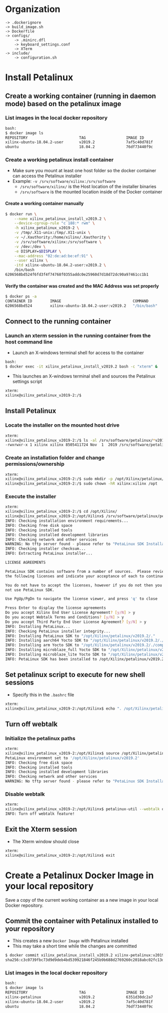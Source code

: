 [//]: # (Readme.petalinux-install.md - Install Petalinux on a Base Ubuntu User Image for v2019.2 Xilinx Tools)

# Organization
```
-> .dockerignore
-> build_image.sh
-> Dockerfile
-> configs/
	-> .minirc.dfl
	-> keyboard_settings.conf
	-> XTerm
-> include/
	-> configuration.sh
```

# Install Petalinux

## Create a working container (running in daemon mode) based on the petalinux image

### List images in the local docker repository
```bash
bash:
$ docker image ls
REPOSITORY                       TAG                  IMAGE ID            CREATED             SIZE
xilinx-ubuntu-18.04.2-user       v2019.2              7af5c40d781f        10 minutes ago      2.02GB
ubuntu                           18.04.2              76df73440f9c        12 days ago         88.3MB
```

### Create a working petalinux install container
- Make sure you mount at least one host folder so the docker container can access the Petalinux installer
- Example: `-v /srv/software/xilinx:/srv/software`
	- `/srv/software/xilinx/` is the Host location of the installer binaries
	- `/srv/software` is the mounted location inside of the Docker container

#### Create a working container manually

```bash
$ docker run \
	--name xilinx_petalinux_install_v2019.2 \
	--device-cgroup-rule "c 188:* rwm" \
	-h xilinx_petalinux_v2019-2 \
	-v /tmp/.X11-unix:/tmp/.X11-unix \
	-v ~/.Xauthority:/home/xilinx/.Xauthority \
	-v /srv/software/xilinx:/srv/software \
	-v /dev:/dev \
	-e DISPLAY=$DISPLAY \
	--mac-address "02:de:ad:be:ef:91" \
	--user xilinx \
	-itd xilinx-ubuntu-18.04.2-user:v2019.2 \
	/bin/bash
6206568bd524f6fd3f4f74768f0355addc0e25960d7d18d72dc90a97461cc1b1
```

#### Verify the container was created and the MAC Address was set properly

```bash
$ docker ps -a
CONTAINER ID        IMAGE                                COMMAND             CREATED             STATUS              PORTS               NAMES
6206568bd524        xilinx-ubuntu-18.04.2-user:v2019.2   "/bin/bash"         14 seconds ago      Up 12 seconds                           xilinx_petalinux_install_v2019.2
```

## Connect to the running container

### Launch an xterm session in the running container from the host command line
- Launch an X-windows terminal shell for access to the container
```bash
bash:
$ docker exec -it xilinx_petalinux_install_v2019.2 bash -c "xterm" &
```
- This launches an X-windows terminal shell and sources the Petalinux settings script
```bash
xterm:
xilinx@xilinx_petalinux_v2019-2:/$
```

## Install Petalinux

### Locate the installer on the mounted host drive
```bash
xterm:
xilinx@xilinx_petalinux_v2019-2:/$ ls -al /srv/software/petalinux/*v2019.2*
-rwxrwxr-x 1 xilinx xilinx 8505411724 Nov  1  2019 /srv/software/petalinux/petalinux-v2019.2-final-installer.run
```

### Create an installation folder and change permissions/ownership

```bash
xterm:
xilinx@xilinx_petalinux_v2019-2:/$ sudo mkdir -p /opt/Xilinx/petalinux/v2019.2
xilinx@xilinx_petalinux_v2019-2:/$ sudo chown -hR xilinx:xilinx /opt
```

### Execute the installer

```bash
xterm:
xilinx@xilinx_petalinux_v2019-2:/$ cd /opt/Xilinx/
xilinx@xilinx_petalinux_v2019-2:/opt/Xilinx$ /srv/software/petalinux/petalinux-v2019.2-final-installer.run --log petalinux_install.log ./petalinux/v2019.2
INFO: Checking installation environment requirements...
INFO: Checking free disk space
INFO: Checking installed tools
INFO: Checking installed development libraries
INFO: Checking network and other services
WARNING: No tftp server found - please refer to "PetaLinux SDK Installation Guide" for its impact and solution
INFO: Checking installer checksum...
INFO: Extracting PetaLinux installer...

LICENSE AGREEMENTS

PetaLinux SDK contains software from a number of sources.  Please review
the following licenses and indicate your acceptance of each to continue.

You do not have to accept the licenses, however if you do not then you may 
not use PetaLinux SDK.

Use PgUp/PgDn to navigate the license viewer, and press 'q' to close

Press Enter to display the license agreements
Do you accept Xilinx End User License Agreement? [y/N] > y
Do you accept Webtalk Terms and Conditions? [y/N] > y
Do you accept Third Party End User License Agreement? [y/N] > y
INFO: Installing PetaLinux...
INFO: Checking PetaLinux installer integrity...
INFO: Installing PetaLinux SDK to "/opt/Xilinx/petalinux/v2019.2/."
INFO: Installing aarch64 Yocto SDK to "/opt/Xilinx/petalinux/v2019.2/./components/yocto/source/aarch64"...
INFO: Installing arm Yocto SDK to "/opt/Xilinx/petalinux/v2019.2/./components/yocto/source/arm"...
INFO: Installing microblaze_full Yocto SDK to "/opt/Xilinx/petalinux/v2019.2/./components/yocto/source/microblaze_full"...
INFO: Installing microblaze_lite Yocto SDK to "/opt/Xilinx/petalinux/v2019.2/./components/yocto/source/microblaze_lite"...
INFO: PetaLinux SDK has been installed to /opt/Xilinx/petalinux/v2019.2/.
```

## Set petalinux script to execute for new shell sessions
- Specify this in the `.bashrc` file

```bash
xterm:
xilinx@xilinx_petalinux_v2019-2:/opt/Xilinx$ echo ". /opt/Xilinx/petalinux/v2019.2/settings.sh" > ~/.bashrc
```

## Turn off webtalk

### Initialize the petalinux paths
```bash
xterm:
xilinx@xilinx_petalinux_v2019-2:/opt/Xilinx$ source /opt/Xilinx/petalinux/v2019.2/settings.sh
PetaLinux environment set to '/opt/Xilinx/petalinux/v2019.2'
INFO: Checking free disk space
INFO: Checking installed tools
INFO: Checking installed development libraries
INFO: Checking network and other services
WARNING: No tftp server found - please refer to "PetaLinux SDK Installation Guide" for its impact and solution
```

### Disable webtalk
```bash
xterm:
xilinx@xilinx_petalinux_v2019-2:/opt/Xilinx$ petalinux-util --webtalk off
INFO: Turn off webtalk feature!
```

## Exit the Xterm session
- The Xterm window should close

```bash
xterm:
xilinx@xilinx_petalinux_v2019-2:/opt/Xilinx$ exit
```

# Create a Petalinux Docker Image in your local repository

Save a copy of the current working container as a new image in your local Docker repository.

## Commit the container with Petalinux installed to your repository 
- This creates a new `Docker Image` with Petalinux installed
- This may take a short time while the changes are committed
```bash
$ docker commit xilinx_petalinux_install_v2019.2 xilinx-petalinux:v2019.2
sha256:c3c0739fbc73d9d9deb4bd539921846f245b9b688d2769260c2018abc02fc13d
```

### List images in the local docker repository
```bash
bash:
$ docker image ls
REPOSITORY                       TAG                  IMAGE ID            CREATED                  SIZE
xilinx-petalinux                 v2019.2              6351d30dc2a7        Less than a second ago   18.4GB
xilinx-ubuntu-18.04.2-user       v2019.2              7af5c40d781f        31 minutes ago           2.02GB
ubuntu                           18.04.2              76df73440f9c        12 days ago         	   88.3MB
```

